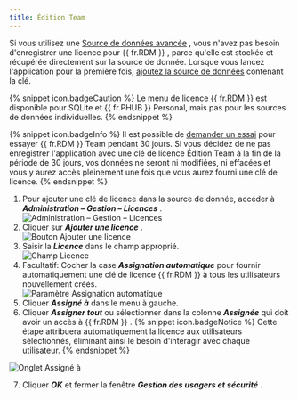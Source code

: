 ```yaml
---
title: Édition Team
---
```

Si vous utilisez une [Source de données avancée](/fr/rdm/windows/data-sources/data-sources-types/advanced-data-sources/) , vous n'avez pas besoin d'enregistrer une licence pour {{ fr.RDM }} , parce qu'elle est stockée et récupérée directement sur la source de donnée. Lorsque vous lancez l'application pour la première fois, [ajoutez la source de données](/fr/rdm/windows/data-sources/create-new-data-source/) contenant la clé.  

{% snippet icon.badgeCaution %} 
Le menu de licence {{ fr.RDM }} est disponible pour SQLite et {{ fr.PHUB }} Personal, mais pas pour les sources de données individuelles. 
{% endsnippet %}
 
{% snippet icon.badgeInfo %} 
Il est possible de [demander un essai](/fr/rdm/windows/installation/client/registration/trial-request/) pour essayer {{ fr.RDM }} Team pendant 30 jours. Si vous décidez de ne pas enregistrer l'application avec une clé de licence Édition Team à la fin de la période de 30 jours, vos données ne seront ni modifiées, ni effacées et vous y aurez accès pleinement une fois que vous aurez fourni une clé de licence. 
{% endsnippet %}
 

1. Pour ajouter une clé de licence dans la source de donnée, accéder à ***Administration – Gestion – Licences*** .  
![Administration – Gestion – Licences](https://webdevolutions.azureedge.net/docs/fr/rdm/windows/clip3417.png) 
1. Cliquer sur ***Ajouter une licence*** .  
![Bouton Ajouter une licence](https://webdevolutions.azureedge.net/docs/fr/rdm/windows/RdmWin4118.png) 
1. Saisir la ***Licence*** dans le champ approprié.  
![Champ Licence](https://webdevolutions.azureedge.net/docs/fr/rdm/windows/RDMWin0000.png) 
1. Facultatif: Cocher la case ***Assignation automatique*** pour fournir automatiquement une clé de licence {{ fr.RDM }} à tous les utilisateurs nouvellement créés.  
![Paramètre Assignation automatique](https://webdevolutions.azureedge.net/docs/fr/rdm/windows/RdmWin4117.png) 
1. Cliquer ***Assigné à*** dans le menu à gauche. 
1. Cliquer ***Assigner tout*** ou sélectionner dans la colonne ***Assignée*** qui doit avoir un accès à {{ fr.RDM }} . 
{% snippet icon.badgeNotice %} 
Cette étape attribuera automatiquement la licence aux utilisateurs sélectionnés, éliminant ainsi le besoin d'interagir avec chaque utilisateur. 
{% endsnippet %}
 
![Onglet Assigné à](https://webdevolutions.azureedge.net/docs/fr/rdm/windows/RdmWin4119.png) 

7. Cliquer ***OK*** et fermer la fenêtre ***Gestion des usagers et sécurité*** . 


